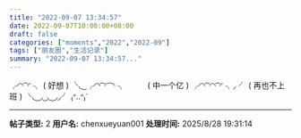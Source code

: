 ```yaml
---
title: "2022-09-07 13:34:57"
date: 2022-09-07T10:00:00+08:00
draft: false
categories: ["moments","2022","2022-09"]
tags: ["朋友圈","生活记录"]
summary: "2022-09-07 13:34:57..."
---
```


╭◜◝ ͡ ◜ ╮ 
(    好想    ) 
╰◟  ͜ ╭◜◝ ͡ ◜ ͡ ◝  ╮
　 　 (  中一个亿   )
╭◜◝ ͡ ◜◝ ͡  ◜ ╮◞ ╯
(   再也不上班  ) 
╰◟  ͜ ◞ ͜ ◟ ͜ ◞◞╯
₍ᐢ..ᐢ₎ᐝ ​​​

---

**帖子类型:** 2
**用户名:** chenxueyuan001
**处理时间:** 2025/8/28 19:31:14